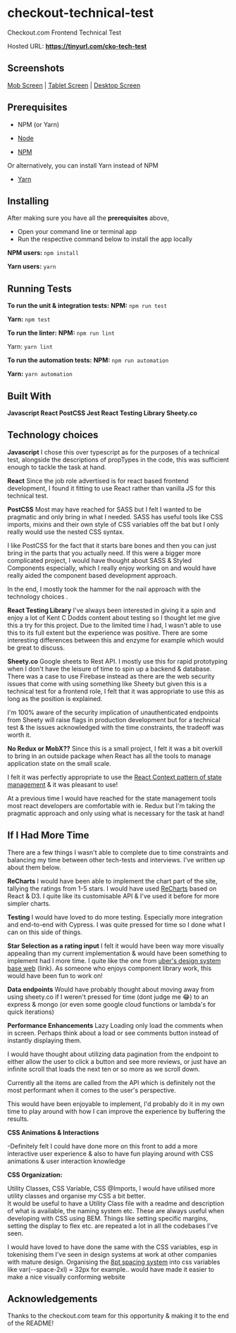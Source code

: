 # checkout-technical-test

Checkout.com Frontend Technical Test

Hosted URL: **https://tinyurl.com/cko-tech-test**

## Screenshots

<a href="https://ibb.co/0KpCQgN">Mob Screen</a> |
<a href="https://ibb.co/wM6QXpF">Tablet Screen</a> |
<a href="https://ibb.co/hyy3Rx2">Desktop Screen</a>

## Prerequisites

- NPM (or Yarn)

- [Node](https://nodejs.org)
- [NPM](https://www.npmjs.com/)

Or alternatively, you can install Yarn instead of NPM

- [Yarn](https://yarnpkg.com/)

## Installing

After making sure you have all the **prerequisites** above,

- Open your command line or terminal app
- Run the respective command below to install the app locally

**NPM users:**
`npm install`

**Yarn users:**
`yarn`

## Running Tests

**To run the unit & integration tests:**
**NPM:**
`npm run test`

**Yarn:**
`npm test`

**To run the linter:**
**NPM:**
`npm run lint`

Yarn:
`yarn lint`

**To run the automation tests:**
**NPM:**
`npm run automation`

**Yarn:**
`yarn automation`

## Built With

**Javascript
React
PostCSS
Jest
React Testing Library
Sheety.co**

## Technology choices

**Javascript**
I chose this over typescript as for the purposes of a technical test, alongside the descriptions of propTypes in the code, this was sufficient enough to tackle the task at hand.

**React**
Since the job role advertised is for react based frontend development, I found it fitting to use React rather than vanilla JS for this technical test.

**PostCSS**
Most may have reached for SASS but I felt I wanted to be pragmatic and only bring in what I needed. SASS has useful tools like CSS imports, mixins and their own style of CSS variables off the bat but I only really would use the nested CSS syntax.

I like PostCSS for the fact that it starts bare bones and then you can just bring in the parts that you actually need.
If this were a bigger more complicated project, I would have thought about SASS & Styled Components especially, which I really enjoy working on and would have really aided the component based development approach.

In the end, I mostly took the hammer for the nail approach with the technology choices .

**React Testing Library**
I've always been interested in giving it a spin and enjoy a lot of Kent C Dodds content about testing so I thought let me give this a try for this project.
Due to the limited time I had, I wasn't able to use this to its full extent but the experience was positive.
There are some interesting differences between this and enzyme for example which would be great to discuss.

**Sheety.co**
Google sheets to Rest API.
I mostly use this for rapid prototyping when I don't have the leisure of time to spin up a backend & database.
There was a case to use Firebase instead as there are the web security issues that come with using something like Sheety but given this is a technical test for a frontend role, I felt that it was appropriate to use this as long as the position is explained.

I'm 100% aware of the security implication of unauthenticated endpoints from Sheety will raise flags in production development but for a technical test & the issues acknowledged with the time constraints, the tradeoff was worth it.

**No Redux or MobX??**
Since this is a small project, I felt it was a bit overkill to bring in an outside package when React has all the tools to manage application state on the small scale.

I felt it was perfectly appropriate to use the [React Context pattern of state management](https://medium.com/swlh/the-comprehensive-8pt-grid-guide-aa16ff402179) & it was pleasant to use!

At a previous time I would have reached for the state management tools most react developers are comfortable with ie. Redux but I'm taking the pragmatic approach and only using what is necessary for the task at hand!

## If I Had More Time

There are a few things I wasn't able to complete due to time constraints and balancing my time between other tech-tests and interviews. I've written up about them below.

**ReCharts**
I would have been able to implement the chart part of the site, tallying the ratings from 1-5 stars.
I would have used [ReCharts](http://recharts.org/en-US/) based on React & D3. I quite like its customisable API & I've used it before for more simpler charts.

**Testing**
I would have loved to do more testing. Especially more integration and end-to-end with Cypress. I was quite pressed for time so I done what I can on this side of things.

**Star Selection as a rating input**
I felt it would have been way more visually appealing than my current implementation & would have been something to implement had I more time.
I quite like the one from [uber's design system base web](https://baseweb.design/components/rating/) (link).
As someone who enjoys component library work, this would have been fun to work on!

**Data endpoints**
Would have probably thought about moving away from using sheety.co if I weren't pressed for time (dont judge me 😂) to an express & mongo (or even some google cloud functions or lambda's for quick iterations)

**Performance Enhancements**
Lazy Loading only load the comments when in screen.
Perhaps think about a load or see comments button instead of instantly displaying them.

I would have thought about utilizing data pagination from the endpoint to either allow the user to click a button and see more reviews, or just have an infinite scroll that loads the next ten or so more as we scroll down.

Currently all the items are called from the API which is definitely not the most performant when it comes to the user's perspective.

This would have been enjoyable to implement, I'd probably do it in my own time to play around with how I can improve the experience by buffering the results.

**CSS Animations & Interactions**

-Definitely felt I could have done more on this front to add a more interactive user experience & also to have fun playing around with CSS animations & user interaction knowledge

**CSS Organization:**

Utility Classes, CSS Variable, CSS @Imports,
I would have utilised more utility classes and organise my CSS a bit better.  
It would be useful to have a Utility Class file with a readme and description of what is available, the naming system etc. These are always useful when developing with CSS using BEM. Things like setting specific margins, setting the display to flex etc. are repeated a lot in all the codebases I've seen.

I would have loved to have done the same with the CSS variables, esp in tokenising them I've seen in design systems at work at other companies with mature design. Organising the [8pt spacing system](https://medium.com/swlh/the-comprehensive-8pt-grid-guide-aa16ff402179) into css variables like var(--space-2xl) = 32px for example.. would have made it easier to make a nice visually conforming website

## Acknowledgements

Thanks to the checkout.com team for this opportunity & making it to the end of the README!
